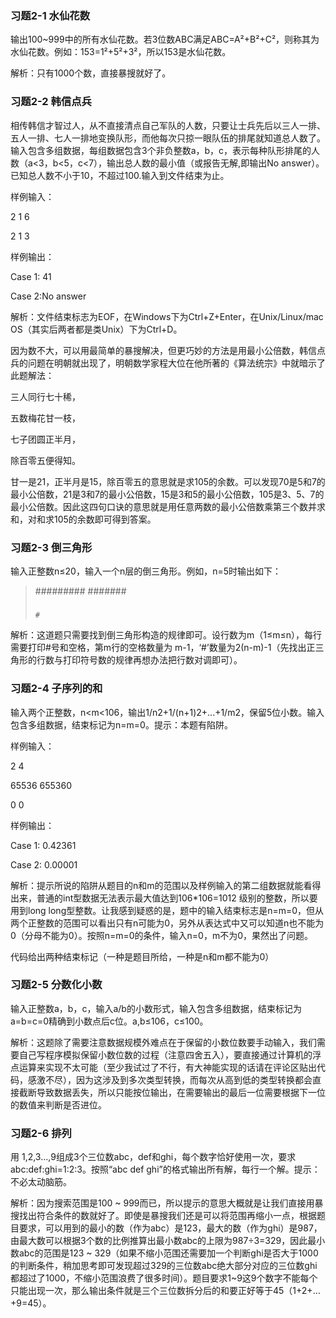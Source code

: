 ### 习题2-1 水仙花数
输出100~999中的所有水仙花数。若3位数ABC满足ABC=A²+B²+C²，则称其为水仙花数。例如：153=1²+5²+3²，所以153是水仙花数。

解析：只有1000个数，直接暴搜就好了。


### 习题2-2 韩信点兵
相传韩信才智过人，从不直接清点自己军队的人数，只要让士兵先后以三人一排、五人一排、七人一排地变换队形，而他每次只掠一眼队伍的排尾就知道总人数了。输入包含多组数据，每组数据包含3个非负整数a，b，c，表示每种队形排尾的人数（a<3，b<5，c<7），输出总人数的最小值（或报告无解,即输出No answer）。已知总人数不小于10，不超过100.输入到文件结束为止。

样例输入：

2 1 6

2 1 3

样例输出：

Case 1: 41

Case 2:No answer

解析：文件结束标志为EOF，在Windows下为Ctrl+Z+Enter，在Unix/Linux/mac OS（其实后两者都是类Unix）下为Ctrl+D。

因为数不大，可以用最简单的暴搜解决，但更巧妙的方法是用最小公倍数，韩信点兵的问题在明朝就出现了，明朝数学家程大位在他所著的《算法统宗》中就暗示了此题解法：

三人同行七十稀，

五数梅花甘一枝，

七子团圆正半月，

除百零五便得知。

甘一是21，正半月是15，除百零五的意思就是求105的余数。可以发现70是5和7的最小公倍数，21是3和7的最小公倍数，15是3和5的最小公倍数，105是3、5、7的最小公倍数。因此这四句口诀的意思就是用任意两数的最小公倍数乘第三个数并求和，对和求105的余数即可得到答案。


### 习题2-3 倒三角形
输入正整数n≤20，输入一个n层的倒三角形。例如，n=5时输出如下：

> #########
>  #######
>   #####
>    ###
>     #

解析：这道题只需要找到倒三角形构造的规律即可。设行数为m（1≤m≤n），每行需要打印#号和空格，第m行的空格数量为 m-1，‘#’数量为2(n-m)-1（先找出正三角形的行数与打印符号数的规律再想办法把行数对调即可）。


### 习题2-4 子序列的和
输入两个正整数，n<m<106，输出1/n2+1/(n+1)2+...+1/m2，保留5位小数。输入包含多组数据，结束标记为n=m=0。提示：本题有陷阱。

样例输入：

2 4

65536 655360

0 0

样例输出：

Case 1: 0.42361

Case 2: 0.00001

解析：提示所说的陷阱从题目的n和m的范围以及样例输入的第二组数据就能看得出来，普通的int型数据无法表示最大值达到106*106=1012 级别的整数，所以要用到long long型整数。让我感到疑惑的是，题中的输入结束标志是n=m=0，但从两个正整数的范围可以看出只有n可能为0，另外从表达式中又可以知道n也不能为0（分母不能为0）。按照n=m=0的条件，输入n=0，m不为0，果然出了问题。

代码给出两种结束标记（一种是题目所给，一种是n和m都不能为0）


### 习题2-5 分数化小数
输入正整数a，b，c，输入a/b的小数形式，输入包含多组数据，结束标记为a=b=c=0精确到小数点后c位。a,b≤106，c≤100。

解析：这题除了需要注意数据规模外难点在于保留的小数位数要手动输入，我们需要自己写程序模拟保留小数位数的过程（注意四舍五入），要直接通过计算机的浮点运算来实现不太可能（至少我试过了不行，有大神能实现的话请在评论区贴出代码，感激不尽），因为这涉及到多次类型转换，而每次从高到低的类型转换都会直接截断导致数据丢失，所以只能按位输出，在需要输出的最后一位需要根据下一位的数值来判断是否进位。


### 习题2-6 排列
用 1,2,3…,9组成3个三位数abc，def和ghi，每个数字恰好使用一次，要求abc:def:ghi=1:2:3。按照“abc def ghi”的格式输出所有解，每行一个解。提示：不必太动脑筋。

解析：因为搜索范围是100 ~ 999而已，所以提示的意思大概就是让我们直接用暴搜找出符合条件的数就好了。即使是暴搜我们还是可以将范围再缩小一点，根据题目要求，可以用到的最小的数（作为abc）是123，最大的数（作为ghi）是987，由最大数可以根据3个数的比例推算出最小数abc的上限为987÷3=329，因此最小数abc的范围是123 ~ 329（如果不缩小范围还需要加一个判断ghi是否大于1000的判断条件，稍加思考即可发现超过329的三位数abc绝大部分对应的三位数ghi都超过了1000，不缩小范围浪费了很多时间）。题目要求1~9这9个数字不能每个只能出现一次，那么输出条件就是三个三位数拆分后的和要正好等于45（1+2+…+9=45）。
